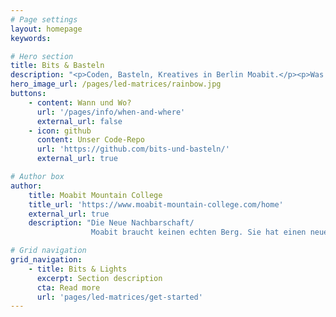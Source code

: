 ```yaml
---
# Page settings
layout: homepage
keywords:

# Hero section
title: Bits & Basteln
description: "<p>Coden, Basteln, Kreatives in Berlin Moabit.</p><p>Was musst du können um dabei zu sein? Gar nichts, einfach <a href='/pages/info/when-and-where'><b>mitmachen</b></a></p>"
hero_image_url: /pages/led-matrices/rainbow.jpg
buttons:
    - content: Wann und Wo?
      url: '/pages/info/when-and-where'
      external_url: false
    - icon: github
      content: Unser Code-Repo
      url: 'https://github.com/bits-und-basteln/'
      external_url: true

# Author box
author:
    title: Moabit Mountain College
    title_url: 'https://www.moabit-mountain-college.com/home'
    external_url: true
    description: "Die Neue Nachbarschaft/
                  Moabit braucht keinen echten Berg. Sie hat einen neuen aus sich selbst heraus geboren und ragt auf diesem weit über Berlin hinaus"

# Grid navigation
grid_navigation:
    - title: Bits & Lights
      excerpt: Section description
      cta: Read more
      url: 'pages/led-matrices/get-started'
---
```

